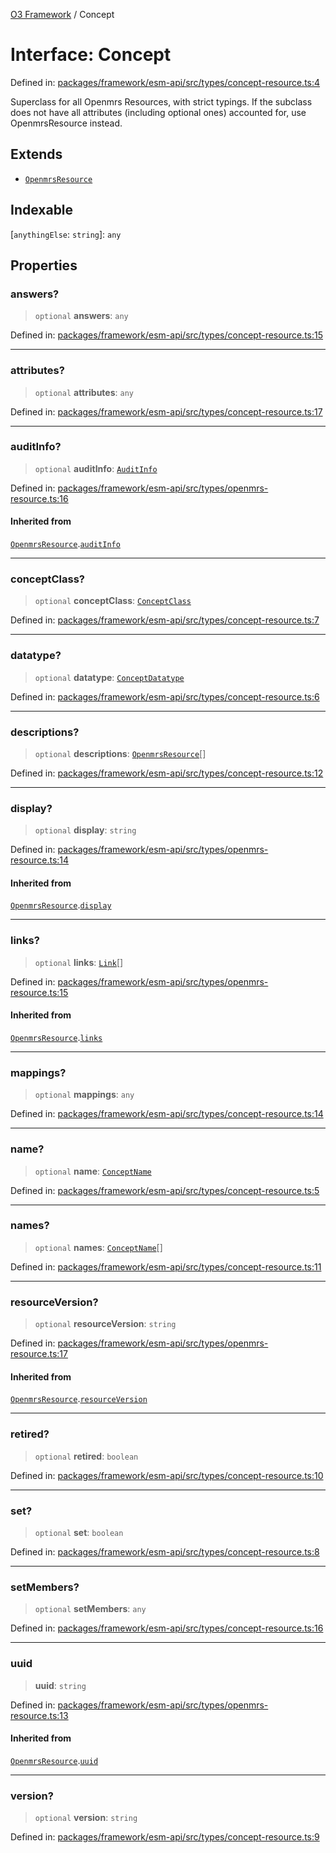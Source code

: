 [O3 Framework](../API.md) / Concept

# Interface: Concept

Defined in: [packages/framework/esm-api/src/types/concept-resource.ts:4](https://github.com/habeshabro/openmrs-esm-core/blob/main/packages/framework/esm-api/src/types/concept-resource.ts#L4)

Superclass for all Openmrs Resources, with strict typings.
If the subclass does not have all attributes (including optional ones)
accounted for, use OpenmrsResource instead.

## Extends

- [`OpenmrsResource`](OpenmrsResource.md)

## Indexable

\[`anythingElse`: `string`\]: `any`

## Properties

### answers?

> `optional` **answers**: `any`

Defined in: [packages/framework/esm-api/src/types/concept-resource.ts:15](https://github.com/habeshabro/openmrs-esm-core/blob/main/packages/framework/esm-api/src/types/concept-resource.ts#L15)

***

### attributes?

> `optional` **attributes**: `any`

Defined in: [packages/framework/esm-api/src/types/concept-resource.ts:17](https://github.com/habeshabro/openmrs-esm-core/blob/main/packages/framework/esm-api/src/types/concept-resource.ts#L17)

***

### auditInfo?

> `optional` **auditInfo**: [`AuditInfo`](AuditInfo.md)

Defined in: [packages/framework/esm-api/src/types/openmrs-resource.ts:16](https://github.com/habeshabro/openmrs-esm-core/blob/main/packages/framework/esm-api/src/types/openmrs-resource.ts#L16)

#### Inherited from

[`OpenmrsResource`](OpenmrsResource.md).[`auditInfo`](OpenmrsResource.md#auditinfo)

***

### conceptClass?

> `optional` **conceptClass**: [`ConceptClass`](ConceptClass.md)

Defined in: [packages/framework/esm-api/src/types/concept-resource.ts:7](https://github.com/habeshabro/openmrs-esm-core/blob/main/packages/framework/esm-api/src/types/concept-resource.ts#L7)

***

### datatype?

> `optional` **datatype**: [`ConceptDatatype`](ConceptDatatype.md)

Defined in: [packages/framework/esm-api/src/types/concept-resource.ts:6](https://github.com/habeshabro/openmrs-esm-core/blob/main/packages/framework/esm-api/src/types/concept-resource.ts#L6)

***

### descriptions?

> `optional` **descriptions**: [`OpenmrsResource`](OpenmrsResource.md)[]

Defined in: [packages/framework/esm-api/src/types/concept-resource.ts:12](https://github.com/habeshabro/openmrs-esm-core/blob/main/packages/framework/esm-api/src/types/concept-resource.ts#L12)

***

### display?

> `optional` **display**: `string`

Defined in: [packages/framework/esm-api/src/types/openmrs-resource.ts:14](https://github.com/habeshabro/openmrs-esm-core/blob/main/packages/framework/esm-api/src/types/openmrs-resource.ts#L14)

#### Inherited from

[`OpenmrsResource`](OpenmrsResource.md).[`display`](OpenmrsResource.md#display)

***

### links?

> `optional` **links**: [`Link`](Link.md)[]

Defined in: [packages/framework/esm-api/src/types/openmrs-resource.ts:15](https://github.com/habeshabro/openmrs-esm-core/blob/main/packages/framework/esm-api/src/types/openmrs-resource.ts#L15)

#### Inherited from

[`OpenmrsResource`](OpenmrsResource.md).[`links`](OpenmrsResource.md#links)

***

### mappings?

> `optional` **mappings**: `any`

Defined in: [packages/framework/esm-api/src/types/concept-resource.ts:14](https://github.com/habeshabro/openmrs-esm-core/blob/main/packages/framework/esm-api/src/types/concept-resource.ts#L14)

***

### name?

> `optional` **name**: [`ConceptName`](ConceptName.md)

Defined in: [packages/framework/esm-api/src/types/concept-resource.ts:5](https://github.com/habeshabro/openmrs-esm-core/blob/main/packages/framework/esm-api/src/types/concept-resource.ts#L5)

***

### names?

> `optional` **names**: [`ConceptName`](ConceptName.md)[]

Defined in: [packages/framework/esm-api/src/types/concept-resource.ts:11](https://github.com/habeshabro/openmrs-esm-core/blob/main/packages/framework/esm-api/src/types/concept-resource.ts#L11)

***

### resourceVersion?

> `optional` **resourceVersion**: `string`

Defined in: [packages/framework/esm-api/src/types/openmrs-resource.ts:17](https://github.com/habeshabro/openmrs-esm-core/blob/main/packages/framework/esm-api/src/types/openmrs-resource.ts#L17)

#### Inherited from

[`OpenmrsResource`](OpenmrsResource.md).[`resourceVersion`](OpenmrsResource.md#resourceversion)

***

### retired?

> `optional` **retired**: `boolean`

Defined in: [packages/framework/esm-api/src/types/concept-resource.ts:10](https://github.com/habeshabro/openmrs-esm-core/blob/main/packages/framework/esm-api/src/types/concept-resource.ts#L10)

***

### set?

> `optional` **set**: `boolean`

Defined in: [packages/framework/esm-api/src/types/concept-resource.ts:8](https://github.com/habeshabro/openmrs-esm-core/blob/main/packages/framework/esm-api/src/types/concept-resource.ts#L8)

***

### setMembers?

> `optional` **setMembers**: `any`

Defined in: [packages/framework/esm-api/src/types/concept-resource.ts:16](https://github.com/habeshabro/openmrs-esm-core/blob/main/packages/framework/esm-api/src/types/concept-resource.ts#L16)

***

### uuid

> **uuid**: `string`

Defined in: [packages/framework/esm-api/src/types/openmrs-resource.ts:13](https://github.com/habeshabro/openmrs-esm-core/blob/main/packages/framework/esm-api/src/types/openmrs-resource.ts#L13)

#### Inherited from

[`OpenmrsResource`](OpenmrsResource.md).[`uuid`](OpenmrsResource.md#uuid)

***

### version?

> `optional` **version**: `string`

Defined in: [packages/framework/esm-api/src/types/concept-resource.ts:9](https://github.com/habeshabro/openmrs-esm-core/blob/main/packages/framework/esm-api/src/types/concept-resource.ts#L9)
